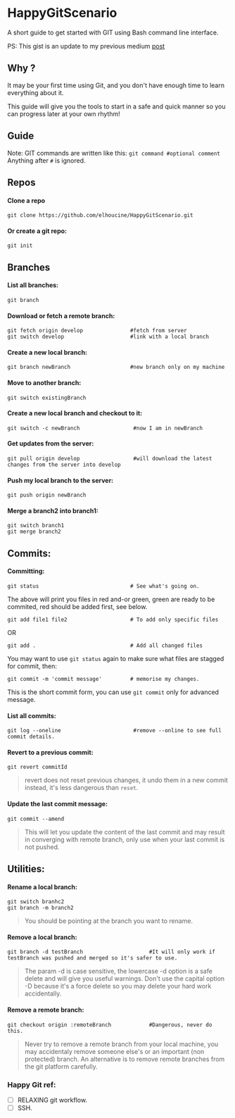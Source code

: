 # HappyGitScenario
A short guide to get started with GIT using Bash command line interface.

PS: This gist is an update to my previous medium [post](https://medium.com/@byjmlays/a-git-short-movie-e4931af229e3#.avlmlstmh)

## Why ?
It may be your first time using Git, and you don't have enough time to learn everything about it.

This guide will give you the tools to start in a safe and quick manner so you can progress later at your own rhythm!

## Guide
Note: GIT commands are written like this: `git command #optional comment` Anything after `#` is ignored.

## Repos

#### Clone a repo
```
git clone https://github.com/elhoucine/HappyGitScenario.git
```

#### Or create a git repo:
```
git init
```

## Branches

#### List all branches:
```
git branch
```

#### Download or fetch a remote branch:
```
git fetch origin develop               #fetch from server
git switch develop                     #link with a local branch
```

#### Create a new local branch:
```
git branch newBranch                   #new branch only on my machine
```

#### Move to another branch:
```
git switch existingBranch
```

#### Create a new local branch and checkout to it:
```
git switch -c newBranch                 #now I am in newBranch
```

#### Get updates from the server:
```
git pull origin develop                 #will download the latest changes from the server into develop
```

#### Push my local branch to the server:
```
git push origin newBranch
```

#### Merge a branch2 into branch1:
```
git switch branch1
git merge branch2
```

## Commits:

#### Committing:
```
git status                             # See what's going on.
```

The above will print you files in red and-or green, green are ready to be commited, red should be added first, see below.

```
git add file1 file2                    # To add only specific files
```
OR
```
git add .                              # Add all changed files
```

You may want to use `git status` again to make sure what files are stagged for commit, then:

```
git commit -m 'commit message'         # memorise my changes.
```

This is the short commit form, you can use `git commit` only for advanced message.


#### List all commits:
```
git log --oneline                       #remove --online to see full commit details.
```

#### Revert to a previous commit:
```
git revert commitId 
```

> revert does not reset previous changes, it undo them in a new commit instead, it's less dangerous than `reset`.

#### Update the last commit message:
```
git commit --amend
```

> This will let you update the content of the last commit and may result in converging with remote branch, only use when your last commit is not pushed.  

## Utilities:

#### Rename a local branch:
```
git switch branhc2
git branch -m branch2
```

> You should be pointing at the branch you want to rename.

#### Remove a local branch:
```
git branch -d testBranch                     #It will only work if testBranch was pushed and merged so it's safer to use.
```

> The param -d is case sensitive, the lowercase -d option is a safe delete and will give you useful warnings.
> Don't use the capital option -D because it's a force delete so you may delete your hard work accidentally.

#### Remove a remote branch:
```
git checkout origin :remoteBranch            #Dangerous, never do this.
```

> Never try to remove a remote branch from your local machine, you may accidentaly remove someone else's or an important (non protected) branch.
> An alternative is to remove remote branches from the git platform carefully.


### Happy Git ref:
- [ ] RELAXING git workflow.
- [ ] SSH.

